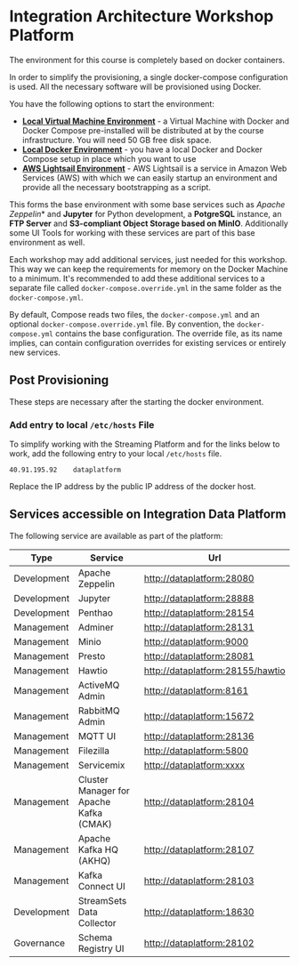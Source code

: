 # Integration Architecture Workshop Platform

The environment for this course is completely based on docker containers. 

In order to simplify the provisioning, a single docker-compose configuration is used. All the necessary software will be provisioned using Docker.  

You have the following options to start the environment:

 * [**Local Virtual Machine Environment**](./LocalVirtualMachine.md) - a Virtual Machine with Docker and Docker Compose pre-installed will be distributed at by the course infrastructure. You will need 50 GB free disk space.
 * [**Local Docker Environment**](./LocalDocker.md) - you have a local Docker and Docker Compose setup in place which you want to use
 * [**AWS Lightsail Environment**](./Lightsail.md) - AWS Lightsail is a service in Amazon Web Services (AWS) with which we can easily startup an environment and provide all the necessary bootstrapping as a script.

This forms the base environment with some base services such as *Apache Zeppelin** and **Jupyter** for Python development, a **PotgreSQL** instance, an **FTP Server** and **S3-compliant Object Storage based on MinIO**. Additionally some UI Tools for working with these services are part of this base environment as well. 

Each workshop may add additional services, just needed for this workshop. This way we can keep the requirements for memory on the Docker Machine to a minimum. 
It's recommended to add these additional services to a separate file called `docker-compose.override.yml` in the same folder as the `docker-compose.yml`. 

By default, Compose reads two files, the `docker-compose.yml` and an optional `docker-compose.override.yml` file. By convention, the `docker-compose.yml` contains the base configuration. The override file, as its name implies, can contain configuration overrides for existing services or entirely new services.

## Post Provisioning

These steps are necessary after the starting the docker environment. 

### Add entry to local `/etc/hosts` File

To simplify working with the Streaming Platform and for the links below to work, add the following entry to your local `/etc/hosts` file. 

```
40.91.195.92	dataplatform
```

Replace the IP address by the public IP address of the docker host. 

## Services accessible on Integration Data Platform

The following service are available as part of the platform:

Type | Service | Url
------|------- | -------------
Development | Apache Zeppelin | <http://dataplatform:28080>
Development | Jupyter | <http://dataplatform:28888>
Development | Penthao | <http://dataplatform:28154>
Management | Adminer | <http://dataplatform:28131>
Management | Minio | <http://dataplatform:9000>
Management | Presto | <http://dataplatform:28081>
Management | Hawtio | <http://dataplatform:28155/hawtio>
Management | ActiveMQ Admin | <http://dataplatform:8161>
Management | RabbitMQ Admin | <http://dataplatform:15672>
Management | MQTT UI | <http://dataplatform:28136>
Management | Filezilla | <http://dataplatform:5800>
Management | Servicemix | <http://dataplatform:xxxx>
Management | Cluster Manager for Apache Kafka (CMAK)  | <http://dataplatform:28104>
Management | Apache Kafka HQ (AKHQ) | <http://dataplatform:28107>
Management | Kafka Connect UI | <http://dataplatform:28103>
Development | StreamSets Data Collector | <http://dataplatform:18630>
Governance | Schema Registry UI  | <http://dataplatform:28102>


